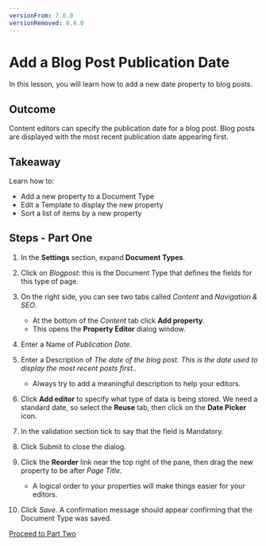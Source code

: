 ```yaml
---
versionFrom: 7.0.0
versionRemoved: 8.0.0
---
```


# Add a Blog Post Publication Date

In this lesson, you will learn how to add a new date property to blog posts.

## Outcome

Content editors can specify the publication date for a blog post. Blog posts are displayed with the most recent publication date appearing first.

## Takeaway

Learn how to:

* Add a new property to a Document Type
* Edit a Template to display the new property
* Sort a list of items by a new property

## Steps - Part One

1. In the **Settings** section, expand **Document Types**.
2. Click on *Blogpost*: this is the Document Type that defines the fields for this type of page.
3. On the right side, you can see two tabs called *Content* and *Navigation & SEO*.

    * At the bottom of the *Content* tab click **Add property**.
    * This opens the **Property Editor** dialog window.

4. Enter a Name of *Publication Date*.
5. Enter a Description of *The date of the blog post. This is the date used to display the most recent posts first.*.

    * Always try to add a meaningful description to help your editors.

6. Click **Add editor** to specify what type of data is being stored.  We need a standard date, so select the **Reuse** tab, then click on the **Date Picker** icon.
7. In the validation section tick to say that the field is Mandatory.
8. Click Submit to close the dialog.
9. Click the **Reorder** link near the top right of the pane, then drag the new property to be after *Page Title*.
    * A logical order to your properties will make things easier for your editors.
10. Click *Save*. A confirmation message should appear confirming that the Document Type was saved.

[Proceed to Part Two](part-2-v7.md)
